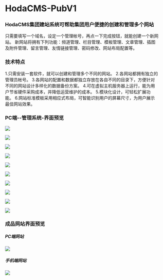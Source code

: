 # HodaCMS-PubV1

### HodaCMS集团建站系统可帮助集团用户便捷的创建和管理多个网站

只需要填写一个域名，设定一个管理帐号，再点一下完成按钮，就能创建一个新网站。
新网站将拥有下列功能：频道管理、栏目管理、模板管理、文章管理、插图及附件管理、留言管理、友情链接管理、密码修改、网站布局配置等。

### 技术特点
1.只需安装一套软件，就可以创建和管理多个不同的网站。
2.各网站都拥有独立的管理员帐号。
3.各网站的配置和数据都独立存放在各自不同的目录下，方便针对不同的网站设计多样化的数据备份方案。
4.可在虚拟主机服务器上运行，能为用户节省硬件采购成本，并降低运营维护的成本。
5.模块化设计，可轻松扩展功能。
6.网站标准模板采用相应式布局，可智能识别用户的屏幕尺寸，为用户展示最佳网站效果。

### PC端--管理系统-界面预览

![](https://raw.githubusercontent.com/lz9168/HodaCMS-PubV1/master/res/snaps/login.jpg)  

![](https://raw.githubusercontent.com/lz9168/HodaCMS-PubV1/master/res/snaps/article-new.png)  

![](https://raw.githubusercontent.com/lz9168/HodaCMS-PubV1/master/res/snaps/articles.png)  

![](https://raw.githubusercontent.com/lz9168/HodaCMS-PubV1/master/res/snaps/feedback.png)  

![](https://raw.githubusercontent.com/lz9168/HodaCMS-PubV1/master/res/snaps/files-manage.png)  

![](https://raw.githubusercontent.com/lz9168/HodaCMS-PubV1/master/res/snaps/files-manage-th.png)  

![](https://raw.githubusercontent.com/lz9168/HodaCMS-PubV1/master/res/snaps/sys-category.png)  

![](https://raw.githubusercontent.com/lz9168/HodaCMS-PubV1/master/res/snaps/sys-channel.png)  

![](https://raw.githubusercontent.com/lz9168/HodaCMS-PubV1/master/res/snaps/sysconfig.png)  

![](https://raw.githubusercontent.com/lz9168/HodaCMS-PubV1/master/res/snaps/sys-templates.png)  

### 成品网站界面预览

##### PC端网站
![](https://raw.githubusercontent.com/lz9168/HodaCMS-PubV1/master/res/snaps/pc.png)  

##### 手机端网站
![](https://raw.githubusercontent.com/lz9168/HodaCMS-PubV1/master/res/snaps/mob.png)  
